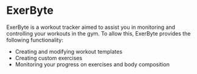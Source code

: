 # ExerByte
ExerByte is a workout tracker aimed to assist you in monitoring and controlling your workouts in the gym. 
To allow this, ExerByte provides the following functionality:
- Creating and modifying workout templates
- Creating custom exercises
- Monitoring your progress on exercises and body composition
